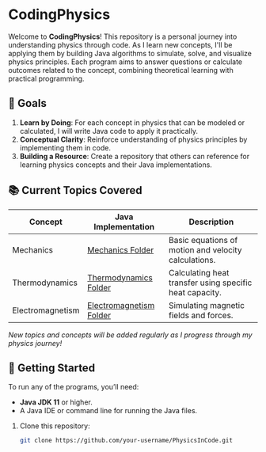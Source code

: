 # CodingPhysics

Welcome to **CodingPhysics**! This repository is a personal journey into understanding physics through code. As I learn new concepts, I'll be applying them by building Java algorithms to simulate, solve, and visualize physics principles. Each program aims to answer questions or calculate outcomes related to the concept, combining theoretical learning with practical programming.

## 🎯 Goals

1. **Learn by Doing**: For each concept in physics that can be modeled or calculated, I will write Java code to apply it practically.
2. **Conceptual Clarity**: Reinforce understanding of physics principles by implementing them in code.
3. **Building a Resource**: Create a repository that others can reference for learning physics concepts and their Java implementations.

## 📚 Current Topics Covered

| Concept        | Java Implementation             | Description                                          |
| -------------- | --------------------------------| ---------------------------------------------------- |
| Mechanics      | [Mechanics Folder](src/Mechanics)      | Basic equations of motion and velocity calculations.   |
| Thermodynamics | [Thermodynamics Folder](src/Thermodynamics) | Calculating heat transfer using specific heat capacity. |
| Electromagnetism | [Electromagnetism Folder](src/Electromagnetism) | Simulating magnetic fields and forces.                |

*New topics and concepts will be added regularly as I progress through my physics journey!*

## 🚀 Getting Started

To run any of the programs, you’ll need:
- **Java JDK 11** or higher.
- A Java IDE or command line for running the Java files.

1. Clone this repository:
   ```bash
   git clone https://github.com/your-username/PhysicsInCode.git
